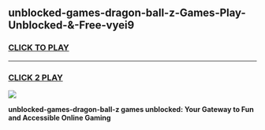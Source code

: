 
## unblocked-games-dragon-ball-z-Games-Play-Unblocked-&-Free-vyei9
<h3>
<a href="https://premium76.site?title=unblocked-games-dragon-ball-z&ref=24A">CLICK TO PLAY</a></h3>
<hr>

<h3>
<a href="https://premium76.site?title=unblocked-games-dragon-ball-z&ref=24A">CLICK 2 PLAY</a>
  
</h3>

<a href="https://premium76.site?title=unblocked-games-dragon-ball-z&ref=24A"><img src="https://clearcache.store/games.png"></a>


**unblocked-games-dragon-ball-z games unblocked: Your Gateway to Fun and Accessible Online Gaming**
